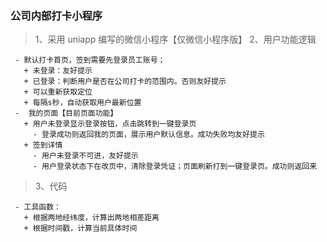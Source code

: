 ### 公司内部打卡小程序

> 1、采用 uniapp 编写的微信小程序【仅微信小程序版】
> 2、用户功能逻辑

     - 默认打卡首页，签到需要先登录员工账号；
       + 未登录：友好提示
       + 已登录：判断用户是否在公司打卡的范围内。否则友好提示
       + 可以重新获取定位
       + 每隔s秒，自动获取用户最新位置
     -  我的页面【目前页面功能】
       + 用户未登录显示登录按钮，点击跳转到一键登录页
         - 登录成功则返回我的页面，展示用户默认信息。成功失败均友好提示
       + 签到详情
         - 用户未登录不可进，友好提示
         - 用户登录状态下在改页中，清除登录凭证；页面刷新打到一键登录页。成功则返回来

> 3、代码

     - 工具函数：
       + 根据两地经纬度，计算出两地相差距离
       + 根据时间戳，计算当前具体时间
